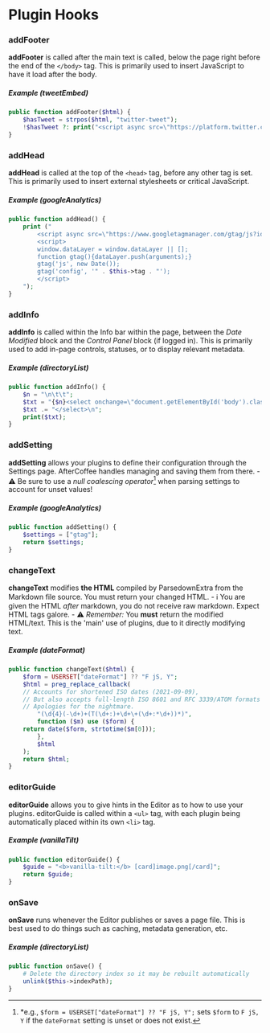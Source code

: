 # Plugin Hooks

### addFooter
**addFooter** is called after the main text is called, below the page right before the end of the `</body>` tag.
This is primarily used to insert JavaScript to have it load after the body.

##### Example (tweetEmbed)
```php
public function addFooter($html) {
	$hasTweet = strpos($html, "twitter-tweet");
	!$hasTweet ?: print("<script async src=\"https://platform.twitter.com/widgets.js\" charset=\"utf-8\"></script>");
}
```

### addHead
**addHead** is called at the top of the `<head>` tag, before any other tag is set.
This is primarily used to insert external stylesheets or critical JavaScript.

##### Example (googleAnalytics)
```php
public function addHead() {
	print ("
		<script async src=\"https://www.googletagmanager.com/gtag/js?id=" . $this->tag . "\"></script>
		<script>
	  	window.dataLayer = window.dataLayer || [];
	  	function gtag(){dataLayer.push(arguments);}
	  	gtag('js', new Date());
	  	gtag('config', '" . $this->tag . "');
		</script>
	");
}
```

### addInfo
**addInfo** is called within the Info bar within the page, between the _Date Modified_ block and the _Control Panel_ block (if logged in).
This is primarily used to add in-page controls, statuses, or to display relevant metadata.

##### Example (directoryList)
```php
public function addInfo() {
    $n = "\n\t\t";
    $txt = "{$n}<select onchange=\"document.getElementById('body').className = ' pageOut'; location = this.options[this.selectedIndex].value;\">{$n}";    $txt .= $this->getFiles();
    $txt .= "</select>\n";
    print($txt);
}
```

### addSetting
**addSetting** allows your plugins to define their configuration through the Settings page. AfterCoffee handles managing and saving them from there. - ⚠ Be sure to use a _null coalescing operator_[^nco] when parsing settings to account for unset values!
[^nco]: \*e.g., `$form = USERSET["dateFormat"] ?? "F jS, Y";` sets `$form` to `F jS, Y` if the `dateFormat` setting is unset or does not exist.

##### Example (googleAnalytics)
```php
public function addSetting() {
	$settings = ["gtag"];
	return $settings;
}
```

### changeText
**changeText** modifies **the HTML** compiled by ParsedownExtra from the Markdown file source. You must return your changed HTML. - ℹ You are given the HTML _after_ markdown, you do not receive raw markdown. Expect HTML tags galore. - ⚠ _Remember:_ You **must** return the modified HTML/text.
This is the 'main' use of plugins, due to it directly modifying text.

##### Example (dateFormat)
```php
public function changeText($html) {
	$form = USERSET["dateFormat"] ?? "F jS, Y";
	$html = preg_replace_callback(
	// Accounts for shortened ISO dates (2021-09-09),
	// But also accepts full-length ISO 8601 and RFC 3339/ATOM formats as well.
	// Apologies for the nightmare.
	    "(\d{4}(-\d+)+(T(\d+:)+\d+\+(\d+:*\d+))*)",
	    function ($m) use ($form) {
	return date($form, strtotime($m[0]));
	    },
	    $html
	);
	return $html;
}
```

### editorGuide
**editorGuide** allows you to give hints in the Editor as to how to use your plugins. editorGuide is called within a `<ul>` tag, with each plugin being automatically placed within its own `<li>` tag.

##### Example (vanillaTilt)
```php
public function editorGuide() {
	$guide = "<b>vanilla-tilt:</b> [card]image.png[/card]";
	return $guide;
}
```

### onSave
**onSave** runs whenever the Editor publishes or saves a page file.
This is best used to do things such as caching, metadata generation, etc.

##### Example (directoryList)
```php
public function onSave() {
    # Delete the directory index so it may be rebuilt automatically
    unlink($this->indexPath);
}
```
